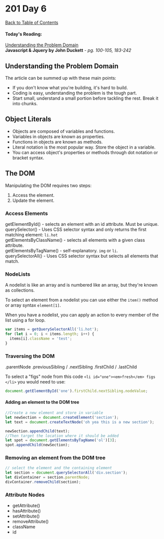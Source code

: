 # 201 Day 6
[Back to Table of Contents](../reading-notes.md)<br/>

#### Today's Reading:<br/>
[Understanding the Problem Domain](https://simpleprogrammer.com/understanding-the-problem-domain-is-the-hardest-part-of-programming) <br/>
**Javascript & Jquery by John Duckett** - *pg. 100-105, 183-242*

## Understanding the Problem Domain
The article can be summed up with these main points:
- If you don't know what you're building, it's hard to build.
- Coding is easy, understanding the problem is the tough part.
- Start small, understand a small portion before tackling the rest. Break it into chunks.

## Object Literals

- Objects are composed of variables and functions.
- Variables in objects are known as properties.
- Functions in objects are known as methods.
- Literal notation is the most popular way. Store the object in a variable.
- You can access object's properties or methods through dot notation or bracket syntax.

## The DOM 

Manipulating the DOM requires two steps:
1. Access the element.
2. Update the element.

### Access Elements
getElementById() - selects an element with an id attribute. Must be unique. <br/>
querySelector() - Uses CSS selector syntax and only returns the first matching element: `li.hot` <br/>
getElementsByClassName() - selects all elements with a given class attribute. <br/>
getElementsByTagName() - self-explanatory. `img` or `li`. <br/>
querySelectorAll() - Uses CSS selector syntax but selects all elements that match.

### NodeLists
A nodelist is like an array and is numbered like an array, but they're known as collections. <br/>

To select an element from a nodelist you can use either the `item()` method or array syntax `element[1]`. <br/>

When you have a nodelist, you can apply an action to every member of the list using a for loop.

```javascript
var items = getQuerySelectorAll('li.hot');
for (let i = 0; i < items.length; i++) {
  items[i].className = 'test';
}
```

### Traversing the DOM
.parentNode
.previousSibling / .nextSibling
.firstChild / .lastChild

To select a "figs" node from this code `<li id="one"><em>fresh</em> figs </li>`
you would need to use: 
```javascript
document.getElementById('one').firstChild.nextSibling.nodeValue;
```

#### Adding an element to the DOM tree
```javascript
//Create a new element and store in variable
let newSection = document.createElement('section');
let text = document.createTextNode('oh yea this is a new section');

newSection.appendChild(text);
//Then target the location where it should be added
let spot = document.getElementsByTagName('ol')[3];
spot.appendChild(newSection);
```

### Removing an element from the DOM tree
```javascript
// select the element and the containing element
let section = document.querySelectorAll('div.section');
let divContainer = section.parentNode;
divContainer.removeChild(section);
```
### Attribute Nodes
- getAttribute()
- hasAttribute()
- setAttribute()
- removeAttribute()
- className
- id
